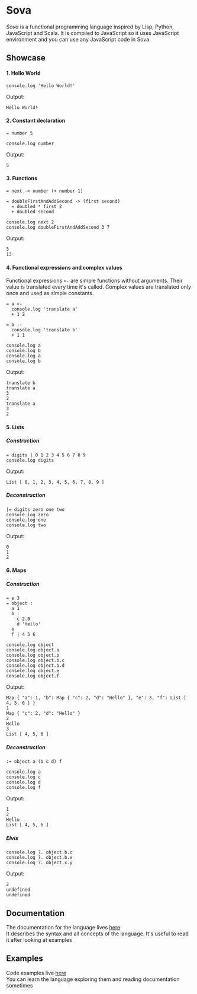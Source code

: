 # Sova

<i>Sova</i> is a functional programming language inspired by Lisp, Python, JavaScript and Scala. It is compiled to JavaScript so it uses JavaScript environment and you can use any JavaScript code in Sova

## Showcase

#### 1. Hello World

```
console.log 'Hello World!'
```

Output:

```
Hello World!
```

#### 2. Constant declaration

```
= number 5

console.log number
```

Output:

```
5
```

#### 3. Functions

```
= next -> number (+ number 1)

= doubleFirstAndAddSecond -> (first second)
  = doubled * first 2
  + doubled second

console.log next 2
console.log doubleFirstAndAddSecond 3 7
```

Output:

```
3
13
```

#### 4. Functional expressions and complex values
Functional expressions `<-` are simple functions without arguments. Their value is translated every time it's called. Complex values are translated only once and used as simple constants.

```
= a <-
  console.log 'translate a'
  + 1 2

= b --
  console.log 'translate b'
  + 1 1

console.log a
console.log b
console.log a
console.log b
```

Output:

```
translate b
translate a
3
2
translate a
3
2
```

#### 5. Lists

##### Construction
```
= digits | 0 1 2 3 4 5 6 7 8 9
console.log digits
```

Output:

```
List [ 0, 1, 2, 3, 4, 5, 6, 7, 8, 9 ]
```

##### Deconstruction

```
|= digits zero one two
console.log zero
console.log one
console.log two
```

Output:

```
0
1
2
```

#### 6. Maps

##### Construction
```
= e 3
= object :
  a 1
  b :
    c 2.0
    d 'Hello'
  e
  f | 4 5 6

console.log object
console.log object.a
console.log object.b
console.log object.b.c
console.log object.b.d
console.log object.e
console.log object.f
```

Output:

```
Map { "a": 1, "b": Map { "c": 2, "d": "Hello" }, "e": 3, "f": List [ 4, 5, 6 ] }
1
Map { "c": 2, "d": "Hello" }
2
Hello
3
List [ 4, 5, 6 ]
```

##### Deconstruction

```
:= object a (b c d) f

console.log a
console.log c
console.log d
console.log f
```

Output:

```
1
2
Hello
List [ 4, 5, 6 ]
```

##### Elvis
```
console.log ?. object.b.c
console.log ?. object.b.x
console.log ?. object.x.y
```

Output:

```
2
undefined
undefined
```

## Documentation

The documentation for the language lives [here](./documentation) </br>
It describes the syntax and all concepts of the language. It's useful to read it after looking at examples

## Examples

Code examples live [here](./examples) </br>
You can learn the language exploring them and reading documentation sometimes
